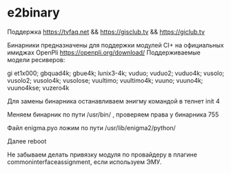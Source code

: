 # e2binary
Поддержка https://tvfaq.net && https://gisclub.tv && https://giclub.tv

Бинарники предназначены для поддержки модулей CI+ на официальных имиджах OpenPli https://openpli.org/download/
Поддерживаемые модели ресиверов:

gi et1x000;
gbquad4k;
gbue4k;
lunix3-4k;
vuduo;
vuduo2;
vuduo4k;
vusolo;
vusolo2;
vusolo4k;
vusolose;
vuultimo;
vuultimo4k;
vuuno;
vuuno4k;
vuuno4kse;
vuzero4k

Для замены бинарника останавливаем энигму командой в телнет init 4

Меняем бинарник по пути /usr/bin/ , проверяем права у бинарника 755

Файл enigma.pyo ложим по пути /usr/lib/enigma2/python/

Далее reboot

Не забываем делать привязку модуля по провайдеру в плагине commoninterfaceassignment, если используем ЭМУ.
